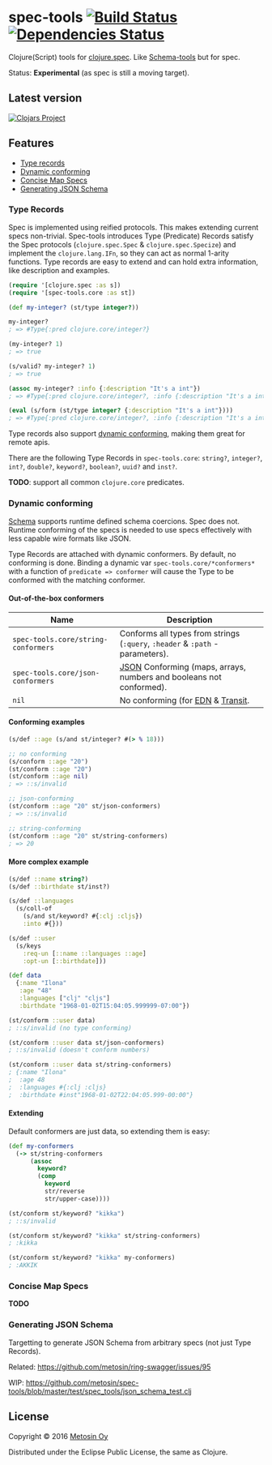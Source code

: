 # spec-tools [![Build Status](https://travis-ci.org/metosin/spec-tools.svg?branch=master)](https://travis-ci.org/metosin/spec-tools) [![Dependencies Status](https://jarkeeper.com/metosin/spec-tools/status.svg)](https://jarkeeper.com/metosin/spec-tools)

Clojure(Script) tools for [clojure.spec](http://clojure.org/about/spec). Like [Schema-tools](https://github.com/metosin/schema-tools) but for spec.

Status: **Experimental** (as spec is still a moving target).

## Latest version

[![Clojars Project](http://clojars.org/metosin/spec-tools/latest-version.svg)](http://clojars.org/metosin/spec-tools)

## Features

* [Type records](#type-records)
* [Dynamic conforming](#dynamic-conforming)
* [Concise Map Specs](#concise-map-specs)
* [Generating JSON Schema](#generating-json-schema)

### Type Records

Spec is implemented using reified protocols. This makes extending current specs non-trivial. Spec-tools introduces Type (Predicate) Records satisfy the Spec protocols (`clojure.spec.Spec` & `clojure.spec.Specize`) and implement the `clojure.lang.IFn`, so they can act as normal 1-arity functions. Type records are easy to extend and can hold extra information, like description and examples.

```clj
(require '[clojure.spec :as s])
(require '[spec-tools.core :as st])

(def my-integer? (st/type integer?))

my-integer?
; => #Type{:pred clojure.core/integer?}

(my-integer? 1)
; => true

(s/valid? my-integer? 1)
; => true

(assoc my-integer? :info {:description "It's a int"})
; => #Type{:pred clojure.core/integer?, :info {:description "It's a int"}}

(eval (s/form (st/type integer? {:description "It's a int"})))
; => #Type{:pred clojure.core/integer?, :info {:description "It's a int"}}
```

Type records also support [dynamic conforming](#dynamic-conforming), making them great for remote apis.

There are the following Type Records in `spec-tools.core`: `string?`, `integer?`, `int?`, `double?`, `keyword?`, `boolean?`, `uuid?` and `inst?`.

**TODO**: support all common `clojure.core` predicates.

### Dynamic conforming

[Schema](https://github.com/plumatic/schema) supports runtime defined schema coercions. Spec does not. Runtime conforming of the specs is needed to use specs effectively with less capable wire formats like JSON.

Type Records are attached with dynamic conformers. By default, no conforming is done. Binding a dynamic var `spec-tools.core/*conformers*` with a function of `predicate => conformer` will cause the Type to be conformed with the matching conformer.

#### Out-of-the-box conformers

| Name                                | Description                                                                             | 
| ------------------------------------|-----------------------------------------------------------------------------------------|
| `spec-tools.core/string-conformers` | Conforms all types from strings (`:query`, `:header` & `:path` -parameters).            | 
| `spec-tools.core/json-conformers`   | [JSON](http://json.org/) Conforming (maps, arrays, numbers and booleans not conformed). | 
| `nil`                               | No conforming (for [EDN](https://github.com/edn-format/edn) & [Transit](https://github.com/cognitect/transit-format). | 

#### Conforming examples

```clj
(s/def ::age (s/and st/integer? #(> % 18)))

;; no conforming
(s/conform ::age "20")
(st/conform ::age "20")
(st/conform ::age nil)
; => ::s/invalid

;; json-conforming
(st/conform ::age "20" st/json-conformers)
; => ::s/invalid

;; string-conforming
(st/conform ::age "20" st/string-conformers)
; => 20
```

#### More complex example

```clj
(s/def ::name string?)
(s/def ::birthdate st/inst?)

(s/def ::languages 
  (s/coll-of 
    (s/and st/keyword? #{:clj :cljs}) 
    :into #{}))

(s/def ::user 
  (s/keys 
    :req-un [::name ::languages ::age]
    :opt-un [::birthdate]))

(def data
  {:name "Ilona"
   :age "48"
   :languages ["clj" "cljs"]
   :birthdate "1968-01-02T15:04:05.999999-07:00"})

(st/conform ::user data)
; ::s/invalid (no type conforming)

(st/conform ::user data st/json-conformers)
; ::s/invalid (doesn't conform numbers)

(st/conform ::user data st/string-conformers)
; {:name "Ilona"
;  :age 48
;  :languages #{:clj :cljs}
;  :birthdate #inst"1968-01-02T22:04:05.999-00:00"}
```

#### Extending

Default conformers are just data, so extending them is easy:

```clj
(def my-conformers
  (-> st/string-conformers
      (assoc
        keyword?
        (comp
          keyword
          str/reverse
          str/upper-case))))

(st/conform st/keyword? "kikka")
; ::s/invalid

(st/conform st/keyword? "kikka" st/string-conformers)
; :kikka

(st/conform st/keyword? "kikka" my-conformers)
; :AKKIK
```

### Concise Map Specs

**TODO**

### Generating JSON Schema

Targetting to generate JSON Schema from arbitrary specs (not just Type Records).

Related: https://github.com/metosin/ring-swagger/issues/95

WIP: https://github.com/metosin/spec-tools/blob/master/test/spec_tools/json_schema_test.clj

## License

Copyright © 2016 [Metosin Oy](http://www.metosin.fi)

Distributed under the Eclipse Public License, the same as Clojure.
